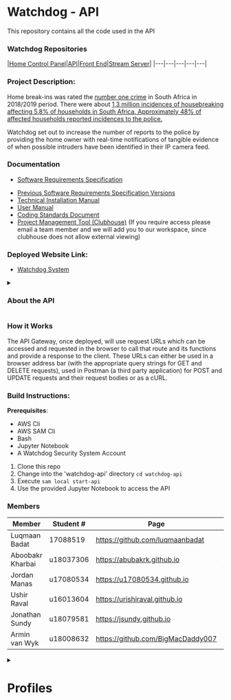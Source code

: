 # Watchdog - API

This repository contains all the code used in the API

### Watchdog Repositories
|[Home Control Panel](https://github.com/COS301-SE-2020/Watchdog)|[API](https://github.com/COS301-SE-2020/Watchdog-API)|[Front End](https://github.com/COS301-SE-2020/Watchdog-FrontEnd)|[Stream Server](hhttps://github.com/COS301-SE-2020/Watchdog-Stream-Server)|
|---|---|---|---|---|

### Project Description:

Home break-ins was rated the [number one crime]( http://www.statssa.gov.za/publications/P0341/P03412018.pdf) in South Africa in 2018/2019 period. There were about [1,3 million incidences of housebreaking affecting 5,8% of households in South Africa. Approximately 48% of affected households reported incidences to the police.](http://www.statssa.gov.za/?p=12614)

Watchdog set out to increase the number of reports to the police by providing the home owner with real-time notifications of tangible evidence of when possible intruders have been identified in their IP camera feed.

### Documentation

* [Software Requirements Specification](https://drive.google.com/file/d/1D6Jx3BDj6xvC9bDXCHUg7lry4IerSvTl/view)

- [Previous Software Requirements Specification Versions](https://drive.google.com/drive/folders/1g7gR9nS8uDv7q-Nas4mgqkys7NiExaZ3?usp=sharing)
- [Technical Installation Manual](https://drive.google.com/file/d/1RbIdqNwSCoAh9eayC3P642kQt1qZFQ-0/view?usp=sharing)
- [User Manual](https://drive.google.com/file/d/1FnLfaTkhfTK44cwfXVDfh9R2VatEGOh5/view?usp=sharing)
- [Coding Standards Document](https://drive.google.com/file/d/1X4IsmHWHwBjvmg1aaUua1HiC6rs6w5pO/view?usp=sharing)
- [Project Management Tool (Clubhouse)](https://app.clubhouse.io/lynksolutions/stories) (If you require access please email a team member and we will add you to our workspace, since clubhouse does not allow external viewing)


### Deployed Website Link:
- [Watchdog System](https://lynksolutions.watchdog.thematthew.me)

<details><summary><h3>About the API</h3></summary>

### Composing an API Route


The API Gateway service facilitates all requests by the client of multiple routes and sources.
To use and display the interactions present (request and response) in the system, provide the necessary query string specified in the Method Request tab, using the standard formating of ? to start the query and the ampersand symbol (&) to separate different query parameters.
The Integration Request type specifies the nature of how the transaction will be handled and by which service (such as lambda proxy or mock functionality). 
 After the endpoint is used to facilitate the request, the response begins to form.
The Integration Response tab controls the HTTP response headers, the mapping of the responses (the JSON body and its content) as well as the output passthrough.
The Method Response tab lists all the known responses that the route can generate (such as 200 for OK or 500 for Internal Server Error) and will provide the appropriate response based on the results of the request's processing. 


Additionally, There are authorisation mechanisms on each route (enforced by AWS Cognito and authorised user pools) that will check on each API call that the address making the API call is of a valid and verified user.
There are resource policies written in the API Gateway configuration detailing the permissions that developers of the Watchdog system had and accesses to data and services, as well as the permissions that entail the API Gateway itself. 

##### Usage in Python

```python
import os
import json
import requests
import pprint
from warrant.aws_srp import AWSSRP
```

##### Step 1: Get Token if you haven't previously

- _client_id_ = id of the Client App (In this caase the HomeControlPanel in Cognito)
- _user_pool_id_ = Watchdog User Pool id

This gives you _tokens_ which is a dict object with the Access token, Refresh Token, and Id Token

The Access Token can always be found in: 

```python
    tokens["AuthenticationResult"]["AccessToken"]
```
And this needs to to be send as a _Authorization_ Header


```python
client_id="5bl2caob065vqodmm3sobp3k7d"
client_secret = None
user_pool_id = "eu-west-1_mQ0D78123"

aws = AWSSRP(username='Foo', password='Test@123', pool_id=user_pool_id,
             client_id=client_id, pool_region='eu-west-1')
tokens = aws.authenticate_user()
```

##### Step 2: Call to API Gateway to aquire prefilled link for S3

- *_get_location_url_* is the route in the api
- *_upload_key_* is the name of the artifact
- *_folder_* is the folder you would like to store it in

This gives you the S3 resource location to upload to according to the parameters you provided along with all the nessesary Authorization and Access parameters you would need to upload it.

**In order to access the API Gateway you need the token in Step 1 to be Appended to the Header of the Request as the value 'Authorization'**


```python
get_location_url = "https://la7nxehzwg.execute-api.af-south-1.amazonaws.com/alphav2/live/uploadclip/"
upload_key = "test_prefilled_post.txt"
folder = "video"
```


```python
resp = requests.post(get_location_url, params={"upload_key": upload_key, "folder": folder}, headers={'Authorization': f'{tokens["AuthenticationResult"]["IdToken"]}'})
print(f'{resp} : {resp.reason}')
```


```python
response_dict = json.loads(resp.text)
```

##### Step 3: Upoad Artifact to S3 bucket

> Use the native 'post' request provider (such as axios or ajax etc)

The url and parameters from the prefilled link must be given as parameters in this request otherwise you will get a Fobidden error.

- Note: No header needed for S3 upload


```python
http_response = None
with open(upload_key, 'rb') as binary_object:
    files = {'file': (upload_key, binary_object)}
    http_response = requests.post(response_dict['url'], data=response_dict['fields'], files=files)
```


```python
print(f'{http_response}: {http_response.reason}')
```

Please see [The notebook above](/PostRequestExample.ipynd) 

### Why OpenAPI? 

OpenAPI grants us the opportunity to have a standard interface with no language constraints and no prerequisites to neither user or server to have access to or have accessed the source code or documentation in order to understand the operations and services provided by the RESTful API. It empowers all users regardless of their knowledge in APIs and their implementations to be able to make informed requests and interact further with the remote service. 

Additionally, OpenAPI also has the ability to display the API by means of documentation tools that use its definition. It also allows functionalities to generate servers using code generation tools and facilitate testing using an appropriate testing kit. 

</details>

### How it Works

The API Gateway, once deployed, will use request URLs which can be accessed and requested in the browser to call that route and its functions and provide a response to the client. These URLs can either be used in a browser address bar (with the appropriate query strings for GET and DELETE requests), used in Postman (a third party application) for POST and UPDATE requests and their request bodies or as a cURL.

### Build Instructions:

**Prerequisites**:
- AWS Cli
- AWS SAM Cli
- Bash
- Jupyter Notebook
- A Watchdog Security System Account

1. Clone this repo
2. Change into the 'watchdog-api' directory ```cd watchdog-api```
3. Execute ```sam local start-api```
4. Use the provided Jupyter Notebook to access the API

### Members

|Member|Student #|Page|LinkedIn|
|------|---------|----|--------|
|Luqmaan Badat|17088519|<https://github.com/luqmaanbadat>|<https://www.linkedin.com/in/luqmaan-badat/>|
|Aboobakr Kharbai|u18037306|<https://abubakrk.github.io>|<https://www.linkedin.com/in/aboobacker-kharbai-7a94961a9/>|
|Jordan Manas|u17080534|<https://u17080534.github.io>|<https://www.linkedin.com/in/jordan-manas-b822651aa/>|
|Ushir Raval|u16013604|<https://urishiraval.github.io>| <https://www.linkedin.com/in/unraval/>|
|Jonathan Sundy|u18079581|<https://jsundy.github.io>|<https://www.linkedin.com/in/jonathen-sundy-79b33b168/>|
|Armin van Wyk|u18008632|<https://github.com/BigMacDaddy007>|<https://www.linkedin.com/in/armin-van-wyk-b714931a9/>|

<details>
<summary>
<h1>Profiles</h1>
</summary>

##### Luqmaan Badat

I am a final year computer science student. I am adaptable, reliable and keen to learn new programming technologies. My interests are software engineering, artificial intelligence and web development. My skills range include web development, full stack development, Java development and using full stack development technologies like docker and circleci. I’ve been exposed to and worked on cloud-based solutions in the medical field. 

##### Aboobakr Kharbai

My exposure ranges between desktop applications and web-based technologies. I am very reliable as well as trustworthy. I have a broad range of experience in backend development which includes database management systems, as well as experience in java development. I am one who is always steadfast in deadlines set out and will do anything in my capacity to ensure the work done is before the deadline and also of an industry standard.

##### Jordan Manas

An avid student of the numerous fields found within Computer Science, with a concentration in the field of Artificial Intelligence. Also being well-versed in Web Development, I recognize that I am capable of fulfilling important roles in the given project. I have experience in developing projects that use almost all of the proposed technologies and am very confident that our final product will be one of quality.

##### Ushir Raval

My exposure varies greatly from desktop applications to web based technologies, all in mostly a corporate “fintech” focused development environment. My skillset ranges from python development to web-based desktop applications using full stack technologies and my personal motto is “measure twice, cut once”. I prize scalable, robust and portable code above all else and intend to primarily contribute to the integration of various technologies such as the front-end to back-end communication etcetera.

##### Jonathan Sundy

I have been exposed to an event-driven system that adopted modern cloud architecture that was hosted on Heroku and used a subset of AWS. I will use this knowledge gained to pioneer the system to be loosely coupled that promotes independent events triggering different parts of the system. Hence, I am certain that I will be of great value to the development of the serverless architecture. I am not too coherent with AWS but am motivated and inspired to expand my knowledge!

##### Armin van Wyk

I have been involved in a multitude of projects inside and outside of the EBIT faculty. I have particular interest in front-end multimedia design to back-end REST API and hosting tasks. I have familiarity in databases both with and without SQ. I can use these skills in the request handling and data handling of our projects and ensure validated, clean and lightweight data.

</details>

